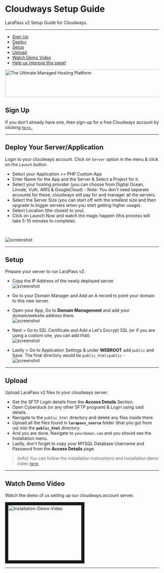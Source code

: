# Cloudways Setup Guide

LaraPass v2 Setup Guide for Cloudways.

---

- [Sign Up](#sign-up)
- [Deploy](#deploy)
- [Setup](#setup)
- [Upload](#upload)
- [Watch Demo Video](#video)
- [<a href="https://github.com/larapass/docs/edit/master/resources/docs/personal/setup/cloudways.md" target="_blank"><i class="fa fa-edit"></i> Help us improve this page!</a>](#)

<a href="https://refs.spargon.tech/cloudways" target="_blank"><img src="//www.cloudways.com/affiliate/accounts/default1/banners/61dde566.jpg" alt="The Ultimate Managed Hosting Platform" title="The Ultimate Managed Hosting Platform" width="728" height="90" /></a><img style="border:0" src="https://www.cloudways.com/affiliate/scripts/imp.php?id=94888&amp;a_bid=61dde566" width="1" height="1" alt="" />

<a name="sign-up"></a>
## Sign Up

If you don't already have one, then sign-up for a free Cloudways account by clicking <a href="https://refs.spargon.tech/cloudways" target="_blank">`here.`</a>

---

<a name="deploy"></a>
## Deploy Your Server/Application

Login to your cloudways account. Click on `Server` option in the menu & click on the `Launch` button.

+ Select your Application >> PHP Custom App
+ Enter Name for the App and the Server & Select a Project for it.
+ Select your hosting provider (you can choose from Digital Ocean, Linode, Vultr, AWS & GoogleCloud) - Note: You don't need separate accounts for these, cloudways will pay for and manager all the servers.
+ Select the Server Size (you can start off with the smallest size and then upgrade to bigger servers when you start getting higher usage).
+ Select Location (the closest to you).
+ Click on Launch Now and watch the magic happen (this process will take 5-10 minutes to complete).  
<br/>  

![screenshot](/screenshots/setup/cloudways/configuration.png)

---

<a name="setup"></a>
## Setup

Prepare your server to run LaraPass v2.

+ Copy the IP Address of the newly deployed server.  
![screenshot](/screenshots/setup/cloudways/server.png)

+ Go to your Domain Manager and Add an A record to point your domain to this new server.
+ Open your App, Go to **Domain Management** and add your domain/website address there.  
![screenshot](/screenshots/setup/cloudways/domain.png)
+ Next > Go to SSL Certificate and Add a Let's Encrypt SSL (or if you are using a custom one, you can add that).  
![screenshot](/screenshots/setup/cloudways/ssl.png)
+ Lastly > Go to Application Settings & under **WEBROOT** add `public` and Save. The final directory would be `public_html/public` -  
![screenshot](/screenshots/setup/cloudways/webroot.png)

---

<a name="upload"></a>
## Upload

Upload LaraPass v2 files to your cloudways server.

+ Get the SFTP Login details from the **Access Details** Section.
+ Open Cyberduck (or any other SFTP program) & Login using said details.
+ Navigate to the `public_html` directory and delete any files inside there.
+ Upload all the files found in **`larapass_source`** folder (that you got from us) into the **`public_html`** directory.
+ And you are done. Navigate to `yourdoman.com` and you should see the Installation menu.
+ Lastly, don't forget to copy your MYSQL Database Username and Password from the **Access Details** page.

> {info} You can follow the installation instructions and installation demo video [`here`](../installation/overview#installing)

---

<a name="video"></a>
## Watch Demo Video

Watch the demo of us setting up our cloudways account server.
<br>

<a href="#" target="_blank">
    <img src="/screenshots/setup/cloudways/setup-demo.jpg" alt="Installation-Demo-Video" width="240" height="180" border="10" />
</a>

---
<br />
<larecipe-feedback message="Thankyou for your feedback!">
</larecipe-feedback>
